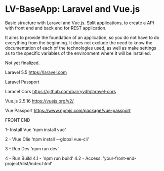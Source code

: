 # LV-BaseApp: Laravel and Vue.js
Basic structure with Laravel and Vue.js. Split applications, to create a API with front end and back end for REST application.

It aims to provide the foundation of an application, so you do not have to do everything from the beginning. It does not exclude the need to know the documentation of each of the technologies used, as well as make settings as to the specific variables of the environment where it will be installed. 

Not yet finalized.

Laravel 5.5
https://laravel.com

Laravel Passport

Laracel Cors
https://github.com/barryvdh/laravel-cors

Vue.js 2.5.16
https://vuejs.org/v2/

Vue Passport
https://www.npmjs.com/package/vue-passport

FRONT END

1- Install Vue 
'npm install vue'

2 - Vlue Clie
'npm install --global vue-cli'

3 - Run Dev
'npm run dev'

4 - Run Build
  4.1 - 'npm run build'
  4.2 - Access: 'your-front-end-project/dist/index.html'


